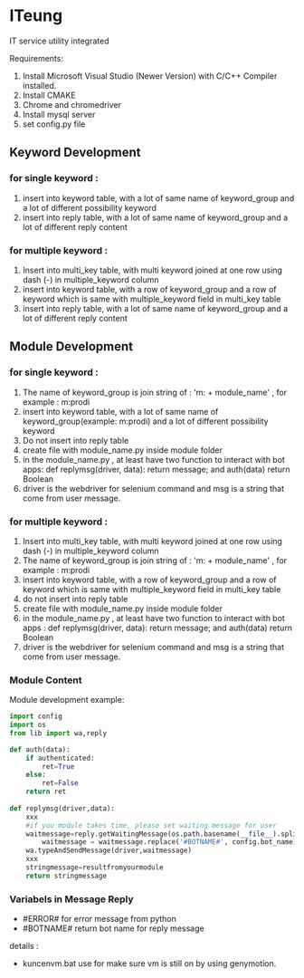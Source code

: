 # ITeung
IT service utility integrated

Requirements: 
1. Install Microsoft Visual Studio (Newer Version) with C/C++ Compiler installed.
2. Install CMAKE
3. Chrome and chromedriver
4. Install mysql server
5. set config.py file

## Keyword Development

### for single keyword : 
1. insert into keyword table, with a lot of same name of keyword_group and a lot of different possibility keyword 
2. insert into reply table, with a lot of same name of keyword_group and a lot of different reply content

### for multiple keyword : 
1. Insert into multi_key table, with multi keyword joined at one row using dash (-) in multiple_keyword column
2. insert into keyword table, with a row of keyword_group and a row of keyword which is same with multiple_keyword field in multi_key table
3. insert into reply table, with a lot of same name of keyword_group and a lot of different reply content

## Module Development

### for single keyword : 
1. The name of keyword_group is join string of : 'm: + module_name' , for example : m:prodi
2. insert into keyword table, with a lot of same name of keyword_group(example: m:prodi) and a lot of different possibility keyword 
3. Do not insert into reply table
4. create file with module_name.py inside module folder
5. in the module_name.py , at least have two function to interact with bot apps: def replymsg(driver, data): return message; and auth(data) return Boolean
6. driver is the webdriver for selenium command and msg is a string that come from user message.

### for multiple keyword : 
1. Insert into multi_key table, with multi keyword joined at one row using dash (-) in multiple_keyword column
2. The name of keyword_group is join string of : 'm: + module_name' , for example : m:prodi
2. insert into keyword table, with a row of keyword_group and a row of keyword which is same with multiple_keyword field in multi_key table
3. do not insert into reply table
4. create file with module_name.py inside module folder
5. in the module_name.py , at least have two function to interact with bot apps : def replymsg(driver, data): return message; and auth(data) return Boolean
6. driver is the webdriver for selenium command and msg is a string that come from user message.

### Module Content
Module development example:

```py
import config
import os
from lib import wa,reply

def auth(data):
	if authenticated:
		ret=True
	else:
		ret=False
	return ret
	
def replymsg(driver,data):
	xxx
	#if you module takes time, please set waiting message for user
	waitmessage=reply.getWaitingMessage(os.path.basename(__file__).split('.')[0])
        waitmessage = waitmessage.replace('#BOTNAME#', config.bot_name)
	wa.typeAndSendMessage(driver,waitmessage)
	xxx
	stringmessage=resultfromyourmodule
	return stringmessage
```

### Variabels in Message Reply
* #ERROR# for error message from python
* #BOTNAME# return bot name for reply message

details :
* kuncenvm.bat use for make sure vm is still on by using genymotion.

